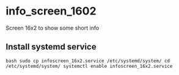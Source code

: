 # info_screen_1602
Screen 16x2 to show some short info
## Install systemd service
``bash
sudo cp infoscreen_16x2.service /etc/systemd/system/
cd /etc/systemd/system/
systemctl enable infoscreen_16x2.service
``
